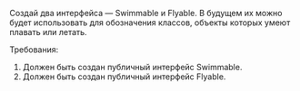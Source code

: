
Создай два интерфейса &mdash; Swimmable и Flyable.
В будущем их можно будет использовать для обозначения классов, объекты которых умеют плавать или летать.


Требования:
1.	Должен быть создан публичный интерфейс Swimmable.
2.	Должен быть создан публичный интерфейс Flyable.


